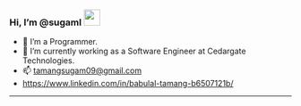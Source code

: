 ### Hi, I’m @sugaml <img src="https://github.com/TheDudeThatCode/TheDudeThatCode/blob/master/Assets/Hi.gif" width="29px">
- 👀 I’m a Programmer.
- 🌱 I’m currently working as a Software Engineer at Cedargate Technologies.
- 📫 tamangsugam09@gmail.com
- https://www.linkedin.com/in/babulal-tamang-b6507121b/
---
